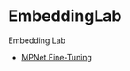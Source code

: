 # EmbeddingLab
Embedding Lab

- [MPNet Fine-Tuning](https://github.com/ash-hun/EmbeddingLab/tree/main/mpnet_finetune)